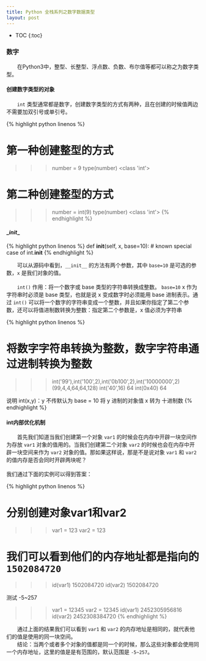 ```yaml
---
title: Python 全栈系列之数字数据类型
layout: post
---
```


* TOC
{:toc}

### 数字

　　在Python3中，整型、长整型、浮点数、负数、布尔值等都可以称之为数字类型。  

#### 创建数字类型的对象

　　`int` 类型通常都是数字，创建数字类型的方式有两种，且在创建的时候值两边不需要加双引号或单引号。  

{% highlight python linenos %}
# 第一种创建整型的方式
>>> number = 9
>>> type(number)
<class 'int'>

# 第二种创建整型的方式
>>> number = int(9)
>>> type(number)
<class 'int'>
{% endhighlight %}

#### \__init__

{% highlight python linenos %}
def __init__(self, x, base=10): # known special case of int.__init__
{% endhighlight %}

　　可以从源码中看到，`__init__` 的方法有两个参数，其中 `base=10` 是可选的参数，`x` 是我们对象的值。  
<br>
　　`int()` 作用：将一个数字或 base 类型的字符串转换成整数。 `base=10` x 作为字符串时必须是 base 类型，也就是说 x 变成数字时必须能用 base 进制表示。通过 `int()` 可以将一个数字的字符串变成一个整数，并且如果你指定了第二个参数，还可以将值进制数转换为整数：指定第二个参数是，x 值必须为字符串

{% highlight python linenos %}
# 将数字字符串转换为整数，数字字符串通过进制转换为整数
>>> int('99'),int('100',2),int('0b100',2),int('10000000',2)
(99,4,4,64,64,128)
>>> int('40',16)
64
>>> int(0x40)
64

说明
int(x,y)：y 不传默认为 base = 10 
将 y 进制的对象值 x 转为 十进制数
{% endhighlight %}

#### int内部优化机制

　　首先我们知道当我们创建第一个对象 `var1` 的时候会在内存中开辟一块空间作为存放 `var1` 对象的值用的。当我们创建第二个对象 `var2` 的时候也会在内存中开辟一块空间来作为 `var2` 对象的值。那如果这样说，那是不是说对象 `var1` 和 `var2` 的值内存是否会同时开辟两块呢？  
<br>
我们通过下面的实例可以得到答案：

{% highlight python linenos %}
# 分别创建对象var1和var2
>>> var1 = 123
>>> var2 = 123
# 我们可以看到他们的内存地址都是指向的`1502084720`
>>> id(var1)
1502084720
>>> id(var2)
1502084720

测试 -5~257
>>> var1 = 12345
>>> var2 = 12345
>>> id(var1)
2452305956816
>>> id(var2)
2452308384720
{% endhighlight %}

　　通过上面的结果我们可以看到 `var1` 和 `var2` 的内存地址是相同的，就代表他们的值是使用的同一块空间。  
　　结论：当两个或者多个对象的值都是同一个的时候，那么这些对象都会使用同一个内存地址，这里的值是是有范围的，默认范围是 `-5~257`。  
